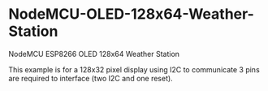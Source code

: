 # NodeMCU-OLED-128x64-Weather-Station
NodeMCU ESP8266 OLED 128x64 Weather Station 

This example is for a 128x32 pixel display using I2C to communicate
 3 pins are required to interface (two I2C and one reset).
